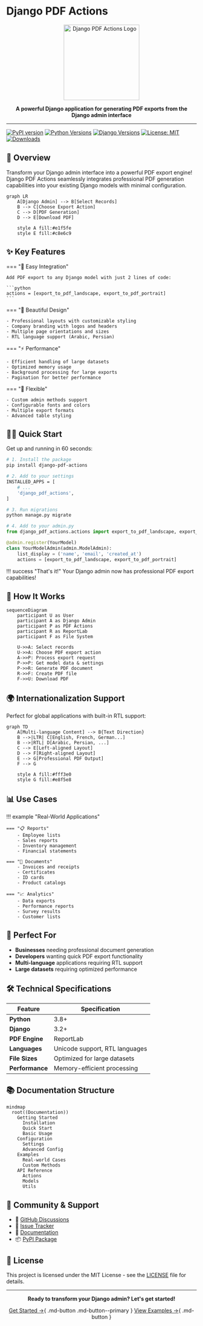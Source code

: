 # Django PDF Actions

<div align="center">
  <img src="assets/logo.png" alt="Django PDF Actions Logo" width="200" height="200">
  
  **A powerful Django application for generating PDF exports from the Django admin interface**
</div>

---

[![PyPI version](https://img.shields.io/pypi/v/django-pdf-actions.svg?cache=no)](https://pypi.org/project/django-pdf-actions/)
[![Python Versions](https://img.shields.io/pypi/pyversions/django-pdf-actions.svg)](https://pypi.org/project/django-pdf-actions/)
[![Django Versions](https://img.shields.io/badge/django-3.2%20%7C%204.0%20%7C%204.1%20%7C%204.2%20%7C%205.0-green.svg)](https://pypi.org/project/django-pdf-actions/)
[![License: MIT](https://img.shields.io/badge/License-MIT-yellow.svg)](https://opensource.org/licenses/MIT)
[![Downloads](https://img.shields.io/pypi/dm/django-pdf-actions.svg)](https://pypistats.org/packages/django-pdf-actions)

## 🚀 Overview

Transform your Django admin interface into a powerful PDF export engine! Django PDF Actions seamlessly integrates professional PDF generation capabilities into your existing Django models with minimal configuration.

```mermaid
graph LR
    A[Django Admin] --> B[Select Records]
    B --> C[Choose Export Action]
    C --> D[PDF Generation]
    D --> E[Download PDF]
    
    style A fill:#e1f5fe
    style E fill:#c8e6c9
```

## ✨ Key Features

=== "🎯 Easy Integration"
    
    Add PDF export to any Django model with just 2 lines of code:
    
    ```python
    actions = [export_to_pdf_landscape, export_to_pdf_portrait]
    ```

=== "🎨 Beautiful Design"
    
    - Professional layouts with customizable styling
    - Company branding with logos and headers
    - Multiple page orientations and sizes
    - RTL language support (Arabic, Persian)

=== "⚡ Performance"
    
    - Efficient handling of large datasets
    - Optimized memory usage
    - Background processing for large exports
    - Pagination for better performance

=== "🔧 Flexible"
    
    - Custom admin methods support
    - Configurable fonts and colors  
    - Multiple export formats
    - Advanced table styling

## 🏃‍♂️ Quick Start

Get up and running in 60 seconds:

```bash
# 1. Install the package
pip install django-pdf-actions

# 2. Add to your settings
INSTALLED_APPS = [
    # ...
    'django_pdf_actions',
]

# 3. Run migrations
python manage.py migrate
```

```python
# 4. Add to your admin.py
from django_pdf_actions.actions import export_to_pdf_landscape, export_to_pdf_portrait

@admin.register(YourModel)
class YourModelAdmin(admin.ModelAdmin):
    list_display = ('name', 'email', 'created_at')
    actions = [export_to_pdf_landscape, export_to_pdf_portrait]
```

!!! success "That's it!"
    Your Django admin now has professional PDF export capabilities!

## 🔄 How It Works

```mermaid
sequenceDiagram
    participant U as User
    participant A as Django Admin
    participant P as PDF Actions
    participant R as ReportLab
    participant F as File System
    
    U->>A: Select records
    U->>A: Choose PDF export action
    A->>P: Process export request
    P->>P: Get model data & settings
    P->>R: Generate PDF document
    R->>F: Create PDF file
    F->>U: Download PDF
```

## 🌍 Internationalization Support

Perfect for global applications with built-in RTL support:

```mermaid
graph TD
    A[Multi-language Content] --> B{Text Direction}
    B -->|LTR| C[English, French, German...]
    B -->|RTL| D[Arabic, Persian, ...]
    C --> E[Left-aligned Layout]
    D --> F[Right-aligned Layout]
    E --> G[Professional PDF Output]
    F --> G
    
    style A fill:#fff3e0
    style G fill:#e8f5e8
```

## 📊 Use Cases

!!! example "Real-World Applications"
    
    === "📋 Reports"
        - Employee lists
        - Sales reports  
        - Inventory management
        - Financial statements
    
    === "📄 Documents"
        - Invoices and receipts
        - Certificates
        - ID cards
        - Product catalogs
    
    === "📈 Analytics"
        - Data exports
        - Performance reports
        - Survey results
        - Customer lists

## 🎯 Perfect For

- **Businesses** needing professional document generation
- **Developers** wanting quick PDF export functionality  
- **Multi-language** applications requiring RTL support
- **Large datasets** requiring optimized performance

## 🛠️ Technical Specifications

| Feature | Specification |
|---------|--------------|
| **Python** | 3.8+ |
| **Django** | 3.2+ |
| **PDF Engine** | ReportLab |
| **Languages** | Unicode support, RTL languages |
| **File Sizes** | Optimized for large datasets |
| **Performance** | Memory-efficient processing |

## 📚 Documentation Structure

```mermaid
mindmap
  root((Documentation))
    Getting Started
      Installation
      Quick Start
      Basic Usage
    Configuration
      Settings
      Advanced Config
    Examples
      Real-world Cases
      Custom Methods
    API Reference
      Actions
      Models
      Utils
```

## 🤝 Community & Support

- 💬 [GitHub Discussions](https://github.com/ibrahimroshdy/django-pdf-actions/discussions)
- 🐛 [Issue Tracker](https://github.com/ibrahimroshdy/django-pdf-actions/issues)
- 📖 [Documentation](https://ibrahimroshdy.github.io/django-pdf-actions/)
- 📦 [PyPI Package](https://pypi.org/project/django-pdf-actions/)

## 📄 License

This project is licensed under the MIT License - see the [LICENSE](https://github.com/ibrahimroshdy/django-pdf-actions/blob/main/LICENSE) file for details.

---

<div align="center">
  <strong>Ready to transform your Django admin? Let's get started!</strong>
  
  [Get Started →](installation.md){ .md-button .md-button--primary }
  [View Examples →](examples.md){ .md-button }
</div>
